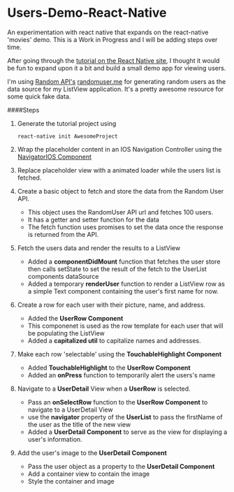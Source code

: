 # Users-Demo-React-Native
An experimentation with react native that expands on the react-native 'movies' demo. This is a Work in Progress and I will be adding steps over time.

After going through the [tutorial on the React Native site](http://facebook.github.io/react-native/docs/tutorial.html#content), I thought it would be fun to expand upon it a bit and build a small demo app for viewing users. 

I'm using [Random API's](https://twitter.com/randomapi) [randomuser.me](https://randomuser.me/) for generating random users as the data source for my ListView application. It's a pretty awesome resource for some quick fake data.

####Steps

1. Generate the tutorial project using 
    ```
    react-native init AwesomeProject
    ```

2. Wrap the placeholder content in an IOS Navigation Controller using the [NavigatorIOS Component](http://facebook.github.io/react-native/docs/navigatorios.html#content)

3. Replace placeholder view with a animated loader while the users list is fetched. 

4. Create a basic object to fetch and store the data from the Random User API.
    - This object uses the RandomUser API url and fetches 100 users.
    - It has a getter and setter function for the data
    - The fetch function uses promises to set the data once the response is returned from the API.

5. Fetch the users data and render the results to a ListView
    - Added a __componentDidMount__ function that fetches the user store then calls setState to set the result of the fetch to the UserList components dataSource
    - Added a temporary __renderUser__ function to render a ListView row as a simple Text component containing the user's first name for now. 

6. Create a row for each user with their picture, name, and address.
    - Added the __UserRow Component__
    - This componenet is used as the row template for each user that will be populating the ListView
    - Added a __capitalized util__ to capitalize names and addresses.

7. Make each row 'selectable' using the __TouchableHighlight Component__
    - Added __TouchableHighlight__ to the __UserRow Component__
    - Added an __onPress__ function to temporarily alert the users's name

8. Navigate to a __UserDetail__ View when a __UserRow__ is selected.
    - Pass an __onSelectRow__ function to the __UserRow Component__ to navigate to a UserDetail View
    - use the __navigator__ property of the __UserList__ to pass the firstName of the user as the title of the new view
    - Added a __UserDetail Component__  to serve as the view for displaying a user's information.

9. Add the user's image to the __UserDetail Component__
    - Pass the user object as a property to the __UserDetail Component__
    - Add a container view to contain the image
    - Style the container and image
